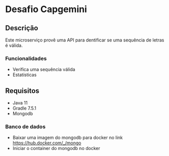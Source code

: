 # Desafio Capgemini

## Descrição
Este microserviço provê uma API para dentificar se uma sequência de letras é válida.


### Funcionalidades
- Verifica uma sequência válida
- Estatísticas 

## Requisitos
- Java 11
- Gradle 7.5.1
- Mongodb


### Banco de dados
- Baixar uma imagem do mongodb para docker no link https://hub.docker.com/_/mongo
- Iniciar o container do mongodb no docker







